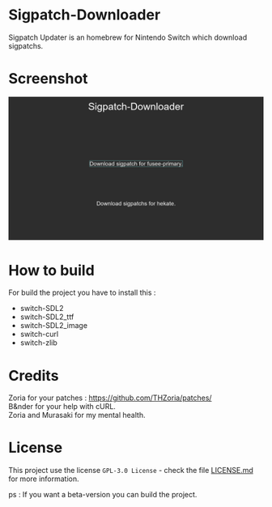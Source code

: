 # Sigpatch-Downloader
Sigpatch Updater is an homebrew for Nintendo Switch which download sigpatchs.

# Screenshot

 ![Alt Text](https://raw.githubusercontent.com/PoloNX/sigpatch-downloader/main/screenshots/image.jpg)

# How to build

For build the project you have to install this :  
- switch-SDL2
- switch-SDL2_ttf
- switch-SDL2_image
- switch-curl
- switch-zlib

# Credits
Zoria for your patches : https://github.com/THZoria/patches/  
B&nder for your help with cURL.  
Zoria and Murasaki for my mental health.

# License

This project use the license ``GPL-3.0 License`` - check the file [LICENSE.md](LICENSE.md) for more information.


ps : If you want a beta-version you can build the project.

